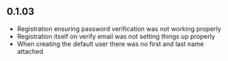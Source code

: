 ## 0.1.03
* Registration ensuring password verification was not working properly
* Registration itself on verify email was not setting things up properly
* When creating the default user there was no first and last name attached
